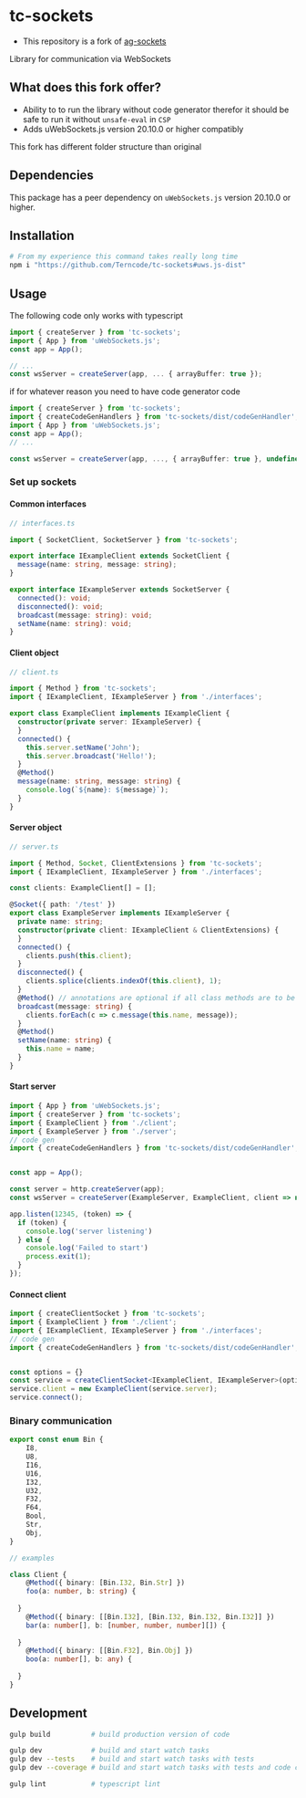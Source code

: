 # tc-sockets

* This repository is a fork of [ag-sockets](https://github.com/Agamnentzar/ag-sockets)

Library for communication via WebSockets

## What does this fork offer?
  * Ability to to run the library without code generator therefor it should be safe to run it without `unsafe-eval` in `CSP`
  * Adds uWebSockets.js version 20.10.0 or higher compatibly

This fork has different folder structure than original

## Dependencies

This package has a peer dependency on `uWebSockets.js` version 20.10.0 or higher.


## Installation

```bash
# From my experience this command takes really long time 
npm i "https://github.com/Terncode/tc-sockets#uws.js-dist" 
```

## Usage

The following code only works with typescript

```typescript
import { createServer } from 'tc-sockets';
import { App } from 'uWebSockets.js';
const app = App();

// ...
const wsServer = createServer(app, ... { arrayBuffer: true });

```

if for whatever reason you need to have code generator code
```typescript
import { createServer } from 'tc-sockets';
import { createCodeGenHandlers } from 'tc-sockets/dist/codeGenHandler';
import { App } from 'uWebSockets.js';
const app = App();
// ...

const wsServer = createServer(app, ..., { arrayBuffer: true }, undefined, undefined, createCodeGenHandler());
```

### Set up sockets

#### Common interfaces

```typescript
// interfaces.ts

import { SocketClient, SocketServer } from 'tc-sockets';

export interface IExampleClient extends SocketClient {
  message(name: string, message: string);
}

export interface IExampleServer extends SocketServer {
  connected(): void;
  disconnected(): void;
  broadcast(message: string): void;
  setName(name: string): void;
}
```

#### Client object

```typescript
// client.ts

import { Method } from 'tc-sockets';
import { IExampleClient, IExampleServer } from './interfaces';

export class ExampleClient implements IExampleClient {
  constructor(private server: IExampleServer) {
  }
  connected() {
    this.server.setName('John');
    this.server.broadcast('Hello!');
  }
  @Method()
  message(name: string, message: string) {
    console.log(`${name}: ${message}`);
  }
}
```

#### Server object

```typescript
// server.ts

import { Method, Socket, ClientExtensions } from 'tc-sockets';
import { IExampleClient, IExampleServer } from './interfaces';

const clients: ExampleClient[] = [];

@Socket({ path: '/test' })
export class ExampleServer implements IExampleServer {
  private name: string;
  constructor(private client: IExampleClient & ClientExtensions) {
  }
  connected() {
    clients.push(this.client);
  }
  disconnected() {
    clients.splice(clients.indexOf(this.client), 1);
  }
  @Method() // annotations are optional if all class methods are to be available
  broadcast(message: string) {
    clients.forEach(c => c.message(this.name, message));
  }
  @Method()
  setName(name: string) {
    this.name = name;
  }
}
```

#### Start server

```typescript
import { App } from 'uWebSockets.js';
import { createServer } from 'tc-sockets';
import { ExampleClient } from './client';
import { ExampleServer } from './server';
// code gen
import { createCodeGenHandlers } from 'tc-sockets/dist/codeGenHandler';


const app = App();

const server = http.createServer(app);
const wsServer = createServer(ExampleServer, ExampleClient, client => new Server(client));

app.listen(12345, (token) => {
  if (token) {
    console.log('server listening')
  } else {
    console.log('Failed to start')
    process.exit(1);
  }
});
```

#### Connect client

```typescript
import { createClientSocket } from 'tc-sockets';
import { ExampleClient } from './client';
import { IExampleClient, IExampleServer } from './interfaces';
// code gen
import { createCodeGenHandlers } from 'tc-sockets/dist/codeGenHandler';


const options = {}
const service = createClientSocket<IExampleClient, IExampleServer>(options/*, undefined, undefined, undefined, undefined, createCodeGenHandlers()*/);
service.client = new ExampleClient(service.server);
service.connect();
```

### Binary communication

```typescript
export const enum Bin {
	I8,
	U8,
	I16,
	U16,
	I32,
	U32,
	F32,
	F64,
	Bool,
	Str,
	Obj,
}

// examples

class Client {
	@Method({ binary: [Bin.I32, Bin.Str] })
	foo(a: number, b: string) {
	
  }
	@Method({ binary: [[Bin.I32], [Bin.I32, Bin.I32, Bin.I32]] })
	bar(a: number[], b: [number, number, number][]) {
	
  }
	@Method({ binary: [[Bin.F32], Bin.Obj] })
	boo(a: number[], b: any) {
	
  }
}
```

## Development

```bash
gulp build          # build production version of code

gulp dev            # build and start watch tasks
gulp dev --tests    # build and start watch tasks with tests
gulp dev --coverage # build and start watch tasks with tests and code coverage

gulp lint           # typescript lint
```
